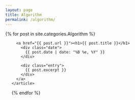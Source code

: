 ```yaml
---
layout: page
title: Algorithm
permalink: /algorithm/
---
```

<style>
  a {
    color: black;
  }
  a:hover {
    color: white;
  }
  article.post {
  padding: 0 20px;
  }
  article.post:hover {
    background-color: #cececece;
  }
</style>

<div class="posts">
  {% for post in site.categories.Algorithm %}
    <article class="post">

      <a href="{{ post.url }}"><h1>{{ post.title }}</h1>
        <div class="date">
          {{ post.date | date: "%B %e, %Y" }}
        </div>
  
        <div class="entry">
          {{ post.excerpt }}
        </div>
      </a>
    </article>
  {% endfor %}
</div>